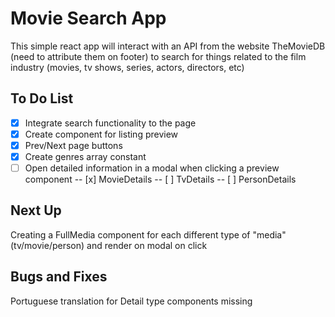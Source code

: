 # Movie Search App

This simple react app will interact with an API from the website TheMovieDB (need to attribute them on footer) to search for things related to the film industry (movies, tv shows, series, actors, directors, etc)



## To Do List

- [X] Integrate search functionality to the page
- [X] Create component for listing preview
- [X] Prev/Next page buttons
- [X] Create genres array constant
- [ ] Open detailed information in a modal when clicking a preview component
-- [x] MovieDetails
-- [ ] TvDetails
-- [ ] PersonDetails

## Next Up

Creating a FullMedia component for each different type of "media" (tv/movie/person) and render on modal on click


## Bugs and Fixes
Portuguese translation for Detail type components missing
